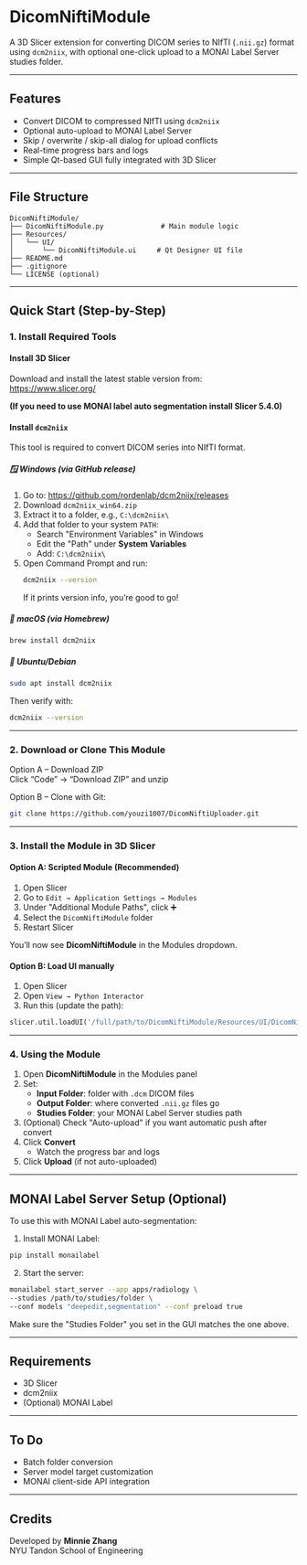# DicomNiftiModule

A 3D Slicer extension for converting DICOM series to NIfTI (`.nii.gz`) format using `dcm2niix`, with optional one-click upload to a MONAI Label Server studies folder.

---

## Features

- Convert DICOM to compressed NIfTI using `dcm2niix`
- Optional auto-upload to MONAI Label Server
- Skip / overwrite / skip-all dialog for upload conflicts
- Real-time progress bars and logs
- Simple Qt-based GUI fully integrated with 3D Slicer

---

## File Structure

```
DicomNiftiModule/
├── DicomNiftiModule.py              # Main module logic
├── Resources/
│   └── UI/
│       └── DicomNiftiModule.ui     # Qt Designer UI file
├── README.md
├── .gitignore
└── LICENSE (optional)
```

---

## Quick Start (Step-by-Step)

### 1. Install Required Tools

#### Install 3D Slicer

Download and install the latest stable version from:  
https://www.slicer.org/

**(If you need to use MONAI label auto segmentation install Slicer 5.4.0)**

#### Install `dcm2niix`

This tool is required to convert DICOM series into NIfTI format.

##### 🪟 Windows (via GitHub release)

1. Go to: https://github.com/rordenlab/dcm2niix/releases  
2. Download `dcm2niix_win64.zip`  
3. Extract it to a folder, e.g., `C:\dcm2niix\`  
4. Add that folder to your system `PATH`:  
   - Search "Environment Variables" in Windows
   - Edit the "Path" under **System Variables**
   - Add: `C:\dcm2niix\`
5. Open Command Prompt and run:
   ```bash
   dcm2niix --version
   ```
   If it prints version info, you’re good to go!

##### 🍎 macOS (via Homebrew)

```bash
brew install dcm2niix
```

##### 🐧 Ubuntu/Debian

```bash
sudo apt install dcm2niix
```

Then verify with:
```bash
dcm2niix --version
```

---

### 2. Download or Clone This Module

Option A – Download ZIP  
Click “Code” → “Download ZIP” and unzip

Option B – Clone with Git:
```bash
git clone https://github.com/youzi1007/DicomNiftiUploader.git
```

---

### 3. Install the Module in 3D Slicer

#### Option A: Scripted Module (Recommended)

1. Open Slicer  
2. Go to `Edit → Application Settings → Modules`  
3. Under "Additional Module Paths", click ➕  
4. Select the `DicomNiftiModule` folder  
5. Restart Slicer  

You’ll now see **DicomNiftiModule** in the Modules dropdown.

#### Option B: Load UI manually

1. Open Slicer  
2. Open `View → Python Interactor`  
3. Run this (update the path):
```python
slicer.util.loadUI('/full/path/to/DicomNiftiModule/Resources/UI/DicomNiftiModule.ui')
```

---

### 4. Using the Module

1. Open **DicomNiftiModule** in the Modules panel  
2. Set:
   - **Input Folder**: folder with `.dcm` DICOM files
   - **Output Folder**: where converted `.nii.gz` files go
   - **Studies Folder**: your MONAI Label Server studies path
3. (Optional) Check "Auto-upload" if you want automatic push after convert  
4. Click **Convert**
   - Watch the progress bar and logs
5. Click **Upload** (if not auto-uploaded)

---

## MONAI Label Server Setup (Optional)

To use this with MONAI Label auto-segmentation:

1. Install MONAI Label:
```bash
pip install monailabel
```

2. Start the server:
```bash
monailabel start_server --app apps/radiology \
--studies /path/to/studies/folder \
--conf models "deepedit,segmentation" --conf preload true
```

Make sure the "Studies Folder" you set in the GUI matches the one above.

---

## Requirements

- 3D Slicer
- dcm2niix
- (Optional) MONAI Label

---

## To Do

- Batch folder conversion
- Server model target customization
- MONAI client-side API integration

---

## Credits

Developed by **Minnie Zhang**  
NYU Tandon School of Engineering

